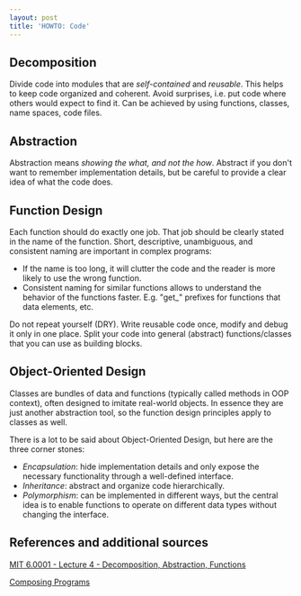 ```yaml
---
layout: post
title: 'HOWTO: Code'
---
```


## Decomposition
Divide code into modules that are *self-contained* and *reusable*. This helps to keep code organized and coherent. Avoid surprises, i.e. put code where others would expect to find it. Can be achieved by using functions, classes, name spaces, code files.

## Abstraction
Abstraction means *showing the what, and not the how*. Abstract if you don't want to remember implementation details, but be careful to provide a clear idea of what the code does.

## Function Design
Each function should do exactly one job. That job should be clearly stated in the name of the function. Short, descriptive, unambiguous, and consistent naming are important in complex programs:
- If the name is too long, it will clutter the code and the reader is more likely to use the wrong function.
- Consistent naming for similar functions allows to understand the behavior of the functions faster. E.g. "get_" prefixes for functions that data elements, etc.

Do not repeat yourself (DRY). Write reusable code once, modify and debug it only in one place. Split your code into general (abstract) functions/classes that you can use as building blocks.

## Object-Oriented Design
Classes are bundles of data and functions (typically called methods in OOP context), often designed to imitate real-world objects. In essence they are just another abstraction tool, so the function design principles apply to classes as well.

There is a lot to be said about Object-Oriented Design, but here are the three corner stones:
- *Encapsulation*: hide implementation details and only expose the necessary functionality through a well-defined interface.
- *Inheritance*: abstract and organize code hierarchically.
- *Polymorphism*: can be implemented in different ways, but the central idea is to enable functions to operate on different data types without changing the interface.

## References and additional sources
[MIT 6.0001 - Lecture 4 - Decomposition, Abstraction, Functions](https://ocw.mit.edu/courses/6-0001-introduction-to-computer-science-and-programming-in-python-fall-2016/resources/lecture-4-decomposition-abstraction-and-functions/)

[Composing Programs](http://composingprograms.com/)